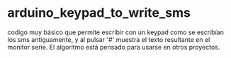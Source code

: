# arduino_keypad_to_write_sms
codigo muy básico que permite escribir con un keypad como se escribían los sms antiguamente, y al pulsar '#' muestra el texto resultante en el monitor  serie. El algoritmo está pensado para usarse en otros proyectos.
